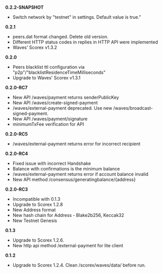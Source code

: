 **0.2.2-SNAPSHOT**

* Switch network by "testnet" in settings. Default value is true."

**0.2.1**

* peers.dat format changed. Delete old version.
* Different HTTP status codes in replies in HTTP API were implemented
* Waves' Scorex v1.3.2

**0.2.0**

* Peers blacklist ttl configuration via "p2p"/"blacklistResidenceTimeMilliseconds"
* Upgrade to Waves' Scorex v1.3.1

**0.2.0-RC7**

* New API /waves/payment returns senderPublicKey
* New API /waves/create-signed-payment
* /waves/external-payment deprecated. 
  Use new /waves/broadcast-signed-payment.
* New API /waves/payment/signature
* minimumTxFee verification for API

**0.2.0-RC5**

* /waves/external-payment returns error for incorrect recipient

**0.2.0-RC4**

* Fixed issue with incorrect Handshake
* Balance with confirmations is the minimum balance
* /waves/external-payment returns error if account balance invalid
* New API method /consensus/generatingbalance/{address}

**0.2.0-RC3**

* Incompatible with 0.1.3
* Upgrade to Scorex 1.2.8
* New Address format
* New hash chain for Address - Blake2b256, Keccak32
* New Testnet Genesis

**0.1.3**

* Upgrade to Scorex 1.2.6.
* New http api method /external-payment for lite client

**0.1.2**

* Upgrade to Scorex 1.2.4. Clean /scorex/waves/data/ before run.
